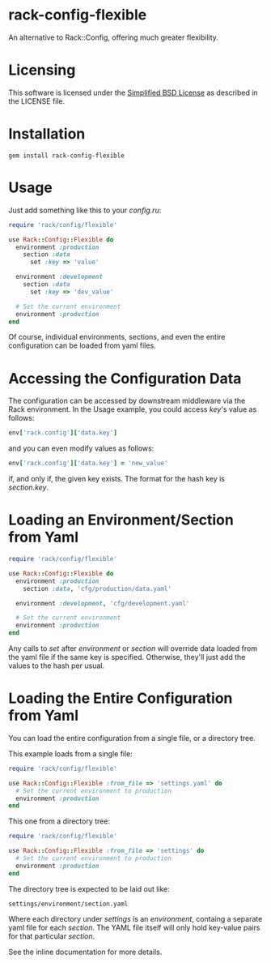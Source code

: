 rack-config-flexible
====================

An alternative to Rack::Config, offering much greater flexibility.

Licensing
=========

This software is licensed under the [Simplified BSD License](http://en.wikipedia.org/wiki/BSD_licenses#2-clause_license_.28.22Simplified_BSD_License.22_or_.22FreeBSD_License.22.29) as described in the LICENSE file.

Installation
============

    gem install rack-config-flexible

Usage
=====

Just add something like this to your _config.ru_:

```ruby
require 'rack/config/flexible'

use Rack::Config::Flexible do
  environment :production
    section :data
      set :key => 'value'

  environment :development
    section :data
      set :key => 'dev_value'

  # Set the current environment
  environment :production
end
```

Of course, individual environments, sections, and even the entire configuration can be loaded from yaml files.

Accessing the Configuration Data
================================

The configuration can be accessed by downstream middleware via the Rack environment. In the Usage example,
you could access _key_'s value as follows:

```ruby
env['rack.config']['data.key']
```

and you can even modify values as follows:

```ruby
env['rack.config']['data.key'] = 'new_value'
```

if, and only if, the given key exists. The format for the hash key is _section.key_.

Loading an Environment/Section from Yaml
========================================

```ruby
require 'rack/config/flexible'

use Rack::Config::Flexible do
  environment :production
    section :data, 'cfg/production/data.yaml'

  environment :development, 'cfg/development.yaml'

  # Set the current environment
  environment :production
end
```

Any calls to _set_ after _environment_ or _section_ will override
data loaded from the yaml file if the same key is specified.
Otherwise, they'll just add the values to the hash per usual.

Loading the Entire Configuration from Yaml
==========================================

You can load the entire configuration from a single file, or a
directory tree.

This example loads from a single file:

```ruby
require 'rack/config/flexible'

use Rack::Config::Flexible :from_file => 'settings.yaml' do
  # Set the current environment to production
  environment :production
end
```

This one from a directory tree:

```ruby
require 'rack/config/flexible'

use Rack::Config::Flexible :from_file => 'settings' do
  # Set the current environment to production
  environment :production
end
```

The directory tree is expected to be laid out like:

	settings/environment/section.yaml

Where each directory under _settings_ is an _environment_, 
containg a separate yaml file for each _section_. 
The YAML file itself will only hold key-value pairs for
that particular _section_.

See the inline documentation for more details.

